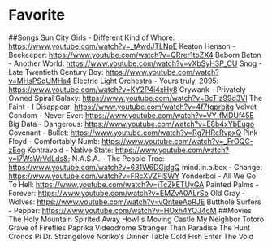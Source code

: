# Favorite
##Songs
    Sun City Girls - Different Kind of Whore: https://www.youtube.com/watch?v=_tAwdJTLNpE
    Keaton Henson - Beekeeper: https://www.youtube.com/watch?v=QRrer1toZX4
    Beborn Beton - Another World: https://www.youtube.com/watch?v=vXbSyH3P_CU
    Snog - Late Twentieth Century Boy: https://www.youtube.com/watch?v=MHsPSqUMHs4
    Electric Light Orchestra - Yours truly, 2095: https://www.youtube.com/watch?v=KY2P4i4xHy8
    Crywank - Privately Owned Spiral Galaxy: https://www.youtube.com/watch?v=BcTIz99d3VI
    The Faint - I Disappear: https://www.youtube.com/watch?v=4f7tgprbjtg
    Velvet Condom - Never Ever: https://www.youtube.com/watch?v=VY-fMDUf45E
    Big Data - Dangerous: https://www.youtube.com/watch?v=E8b4xYbEugo
    Covenant - Bullet: https://www.youtube.com/watch?v=Rg7HRcRvpxQ
    Pink Floyd - Comfortably Numb: https://www.youtube.com/watch?v=_FrOQC-zEog
    Kontravoid - Native State: https://www.youtube.com/watch?v=l7WsWrVdLds&;
    N.A.S.A. - The People Tree: https://www.youtube.com/watch?v=631W6DGjdgQ
    mind.in.a.box - Change: https://www.youtube.com/watch?v=FRcXVZFlSWY
    Yonderboi - All We Go To Hell: https://www.youtube.com/watch?v=jTcZkETUyGA
    Painted Palms - Forever: https://www.youtube.com/watch?v=EMZvA0ALrSo
    Old Gray - Wolves: https://www.youtube.com/watch?v=vQnteeApRJE
    Butthole Surfers - Pepper: https://www.youtube.com/watch?v=HOxh4YQJ4cM
##Movies
    The Holy Mountain
    Spirited Away
    Howl's Moving Castle
    My Neighbor Totoro
    Grave of Fireflies
    Paprika
    Videodrome
    Stranger Than Paradise
    The Hunt
    Cronos
    Pi
    Dr. Strangelove
    Noriko's Dinner Table
    Cold Fish
    Enter The Void
